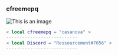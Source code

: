 ### cfreemepq
![This is an image](https://cdn.discordapp.com/attachments/755957691381186560/948708519622885476/1644620817157.gif)


```lua
< local cfreemepq = "casanova" >
---------------------------
< local Discord = "Ressourcement#7056" >
---------------------------
```
